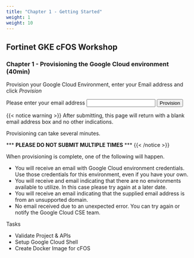 ```yaml
---
title: "Chapter 1 - Getting Started"
weight: 1
weight: 10
---
```


## Fortinet GKE cFOS Workshop

### Chapter 1 - Provisioning the Google Cloud environment (40min)

Provision your Google Cloud Environment, enter your Email address and click _Provision_

<script>
    function formSubmit() {
      fetch ('https://us-central1-cse-us-341516.cloudfunctions.net/gcp-account-provision', {
        method: 'POST',
        headers: {
          'Content-Type': 'application/json'
        },
        body: JSON.stringify({
          'email': document.getElementById("useremail").value, 
          'workshop': 'cfos-gke'
        })
      })
      .then(response => response.text())
      .then(data => {
        alert(data)
        console.log(data);
      })
      .catch(error => {
        alert('Error:' +error)
        console.error('Error', error)
      });
    }
  </script>
<form id="provision-lab" onsubmit="return formSubmit();">
    <label for="useremail">Please enter your email address</label>
    <input type="email" id="useremail" name="useremail" value="" />
    <button type="submit">Provision</button>
</form>


{{< notice warning >}} After submitting, this page will return with a blank email address box and no other indications.

Provisioning can take several minutes.

\*\*\* __PLEASE DO NOT SUBMIT MULTIPLE TIMES__ \*\*\*  {{< /notice >}}

When provisioning is complete, one of the following will happen.

* You will receive an email with Google Cloud environment credentials. Use those credentials for this environment, even if you have your own.
* You will receive and email indicating that there are no environments available to utilize. In this case please try again at a later date.
* You will receive an email indicating that the supplied email address is from an unsupported domain.
* No email received due to an unexpected error. You can try again or notify the Google Cloud CSE team.

Tasks

* Validate Project & APIs
* Setup Google Cloud Shell
* Create Docker Image for cFOS